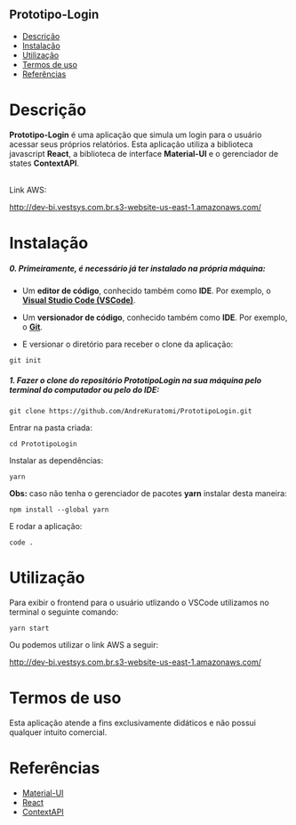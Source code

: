 ## Prototipo-Login

- [Descrição](#descrição)
- [Instalação](#instalação)
- [Utilização](#utilização)
- [Termos de uso](#termos-de-uso)
- [Referências](#referências)

# Descrição

<p><b>Prototipo-Login</b> é uma aplicação que simula um login para o usuário acessar seus próprios relatórios. Esta aplicação utiliza a biblioteca javascript <b>React</b>, a biblioteca de interface <b>Material-UI</b> e o gerenciador de states <b>ContextAPI</b>.</p>
<br>
Link AWS:

http://dev-bi.vestsys.com.br.s3-website-us-east-1.amazonaws.com/

# Instalação

<h5>0. Primeiramente, é necessário já ter instalado na própria máquina:</h5>

- Um <b>editor de código</b>, conhecido também como <b>IDE</b>. Por exemplo, o <b>[Visual Studio Code (VSCode)](https://code.visualstudio.com/)</b>.

- Um <b>versionador de código</b>, conhecido também como <b>IDE</b>. Por exemplo, o <b>[Git](https://github.com/git-guides/install-git)</b>.

- <p> E versionar o diretório para receber o clone da aplicação:</p>

```
git init
```

<h5>1. Fazer o clone do repositório <b>PrototipoLogin</b> na sua máquina pelo terminal do computador ou pelo do IDE:</h5>

```
git clone https://github.com/AndreKuratomi/PrototipoLogin.git
```

<p>Entrar na pasta criada:</p>

```
cd PrototipoLogin
```

<p>Instalar as dependências:</p>

```
yarn
```

<p><b>Obs:</b> caso não tenha o gerenciador de pacotes <b>yarn</b> instalar desta maneira:</p>

```
npm install --global yarn
```

<p>E rodar a aplicação:</p>

```
code .
```

# Utilização

<p>Para exibir o frontend para o usuário utlizando o VSCode utilizamos no terminal o seguinte comando:</p>

```
yarn start
```

<p>Ou podemos utilizar o link AWS a seguir:</p>

http://dev-bi.vestsys.com.br.s3-website-us-east-1.amazonaws.com/

# Termos de uso

<p>Esta aplicação atende a fins exclusivamente didáticos e não possui qualquer intuito comercial.</p>

# Referências

- [Material-UI](https://v4.mui.com/pt/)
- [React](https://pt-br.reactjs.org/)
- [ContextAPI](https://reactjs.org/docs/context.html)
<!-- - [Docker](https://docs.docker.com/)
- [JWT](https://github.com/auth0/node-jsonwebtoken)
- [Bcrypt](https://github.com/kelektiv/node.bcrypt.js)
- [Dotenv](https://www.npmjs.com/package/dotenv)

**Amazon Web Service (AWS) S3:**

[https://docs.aws.amazon.com/AmazonS3/latest/userguide/GetStartedWithS3.html](https://docs.aws.amazon.com/AmazonS3/latest/userguide/GetStartedWithS3.html)

[https://docs.aws.amazon.com/AmazonS3/latest/userguide/WebsiteHosting.html](https://docs.aws.amazon.com/AmazonS3/latest/userguide/WebsiteHosting.html)

[https://medium.com/dailyjs/a-guide-to-deploying-your-react-app-with-aws-s3-including-https-a-custom-domain-a-cdn-and-58245251f081](https://medium.com/dailyjs/a-guide-to-deploying-your-react-app-with-aws-s3-including-https-a-custom-domain-a-cdn-and-58245251f081)

ypt:
[https://www.npmjs.com/package/bcryptjs](https://www.npmjs.com/package/bcryptjs)
Body-Scroll-Lock:
[https://www.npmjs.com/package/body-scroll-lock](https://www.npmjs.com/package/body-scroll-lock)
Chakra-UI (Toast):
[https://chakra-ui.com/docs/components/feedback/toast](https://chakra-ui.com/docs/components/feedback/toast)
EmailJS e relacionados:
[https://dashboard.emailjs.com](https://dashboard.emailjs.com/)[https://medium.com/geekculture/how-to-send-emails-from-a-form-in-react-emailjs-6cdd21bb4190](https://medium.com/geekculture/how-to-send-emails-from-a-form-in-react-emailjs-6cdd21bb4190)
Figma:
[https://figma.com](https://figma.com/)[https://www.captain-design.com/blog/3-simple-ways-to-export-your-images-in-figma/](https://www.captain-design.com/blog/3-simple-ways-to-export-your-images-in-figma/)
Formatação README:
[https://github.com/adam-p/markdown-here/wiki/Markdown-Cheatsheet#links](https://github.com/adam-p/markdown-here/wiki/Markdown-Cheatsheet#links)
Fullscreen:
[https://www.w3schools.com/howto/howto_js_fullscreen.asp](https://www.w3schools.com/howto/howto_js_fullscreen.asp)
Iframe PowerBI:
[https://www.youtube.com/watch?v=stHD0FVsdJk&ab_channel=LuísGustavoSerra-ExcelênciaemPowerBI](https://www.youtube.com/watch?v=stHD0FVsdJk&ab_channel=Lu%C3%ADsGustavoSerra-Excel%C3%AAnciaemPowerBI)
Links bloqueio de comandos teclado:
[https://developer.mozilla.org/en-US/docs/Web/API/KeyboardEvent/keyCode](https://developer.mozilla.org/en-US/docs/Web/API/KeyboardEvent/keyCode)[https://www.cluemediator.com/disable-right-click-and-f12-key-using-javascript](https://www.cluemediator.com/disable-right-click-and-f12-key-using-javascript)
:

Moment.js:
[https://momentjs.com/docs/](https://momentjs.com/docs/)
Referências Javascript:
[https://developer.mozilla.org/en-US/docs/Web/JavaScript/Reference](https://developer.mozilla.org/en-US/docs/Web/JavaScript/Reference)

**Bcrypt:**

[https://www.npmjs.com/package/bcryptjs](https://www.npmjs.com/package/bcryptjs)

**Body-Scroll-Lock:**

[https://www.npmjs.com/package/body-scroll-lock](https://www.npmjs.com/package/body-scroll-lock)

**Chakra-UI (Toast):**

[https://chakra-ui.com/docs/components/feedback/toast](https://chakra-ui.com/docs/components/feedback/toast)

**EmailJS e relacionados:**

[https://dashboard.emailjs.com](https://dashboard.emailjs.com/admin)

[https://medium.com/geekculture/how-to-send-emails-from-a-form-in-react-emailjs-6cdd21bb4190](https://medium.com/geekculture/how-to-send-emails-from-a-form-in-react-emailjs-6cdd21bb4190)

**Figma:**

https://figma.com

[https://www.captain-design.com/blog/3-simple-ways-to-export-your-images-in-figma/](https://www.captain-design.com/blog/3-simple-ways-to-export-your-images-in-figma/)

**Formatação README:**

[https://github.com/adam-p/markdown-here/wiki/Markdown-Cheatsheet#links](https://github.com/adam-p/markdown-here/wiki/Markdown-Cheatsheet#links)

**Fullscreen:**

[https://www.w3schools.com/howto/howto_js_fullscreen.asp](https://www.w3schools.com/howto/howto_js_fullscreen.asp)

**Iframe PowerBI:**

[https://www.youtube.com/watch?v=stHD0FVsdJk&ab_channel=LuísGustavoSerra-ExcelênciaemPowerBI](https://www.youtube.com/watch?v=stHD0FVsdJk&ab_channel=Lu%C3%ADsGustavoSerra-Excel%C3%AAnciaemPowerBI)

**Links bloqueio de comandos teclado:**

[https://developer.mozilla.org/en-US/docs/Web/API/KeyboardEvent/keyCode](https://developer.mozilla.org/en-US/docs/Web/API/KeyboardEvent/keyCode)

[https://www.cluemediator.com/disable-right-click-and-f12-key-using-javascript](https://www.cluemediator.com/disable-right-click-and-f12-key-using-javascript)

**Material-UI:**

[https://v4.mui.com/pt/](https://v4.mui.com/pt/)

**Moment.js:**

[https://momentjs.com/docs/](https://momentjs.com/docs/)

**Referências Javascript:**

[https://developer.mozilla.org/en-US/docs/Web/JavaScript/Reference](https://developer.mozilla.org/en-US/docs/Web/JavaScript/Reference)-->

